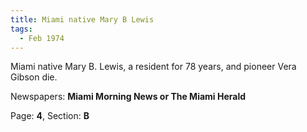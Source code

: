 ```yaml
---  
title: Miami native Mary B Lewis  
tags:  
  - Feb 1974  
---  
```

  
Miami native Mary B. Lewis, a resident for 78 years, and pioneer Vera Gibson die.  
  
Newspapers: **Miami Morning News or The Miami Herald**  
  
Page: **4**, Section: **B** 
